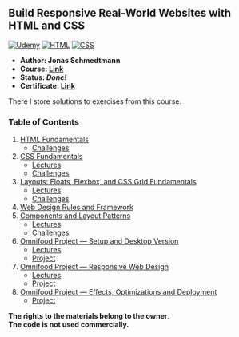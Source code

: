 ## Build Responsive Real-World Websites with HTML and CSS

[![Udemy](https://img.shields.io/badge/Udemy-black?style=for-the-badge&logo=udemy&logoColor=%black)](#)
[![HTML](https://img.shields.io/badge/HTML-DD4A25?style=for-the-badge&logo=html5&logoColor=white)](#)
[![CSS](https://img.shields.io/badge/CSS-254ADD?style=for-the-badge&logo=css3&logoColor=white)](#)

- **Author: Jonas Schmedtmann**
- **Course: [**Link**](https://www.udemy.com/course/design-and-develop-a-killer-website-with-html5-and-css3/)**
- **Status: *Done!***
- **Certificate: [**Link**](https://www.udemy.com/certificate/UC-a3716901-9789-44cf-a38b-83acf805d723/)**

There I store solutions to exercises from this course.

### Table of Contents
1. [HTML Fundamentals](./01-HTML-Fundamentals)
   - [Challenges](./01-HTML-Fundamentals/Challenges)
2. [CSS Fundamentals](./02-CSS-Fundamentals)
   - [Lectures](./02-CSS-Fundamentals/Lectures)
   - [Challenges](./02-CSS-Fundamentals/Challenges)
3. [Layouts: Floats, Flexbox, and CSS Grid Fundamentals](./03-CSS-Layouts)
   - [Lectures](./03-CSS-Layouts/Lectures)
   - [Challenges](./03-CSS-Layouts/Challenges)
4. [Web Design Rules and Framework](./04-Design)
5. [Components and Layout Patterns](./05-Components)
   - [Lectures](./05-Components/Lectures)
   - [Challenges](./05-Components/Challenges)
6. [Omnifood Project — Setup and Desktop Version](./06-Omnifood-Desktop)
   - [Lectures](./06-Omnifood-Desktop/Lectures)
   - [Project](./06-Omnifood-Desktop/Project)
7. [Omnifood Project — Responsive Web Design](./07-Omnifood-Responsive)
   - [Lectures](./07-Omnifood-Responsive/Lectures)
   - [Project](./07-Omnifood-Responsive/Project)
8. [Omnifood Project — Effects, Optimizations and Deployment](./08-Omnifood-Final)
   - [Project](./08-Omnifood-Final/Project)

**The rights to the materials belong to the owner**.<br>
**The code is not used commercially.**
